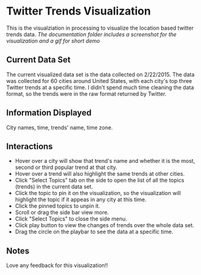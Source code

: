 # Twitter Trends Visualization
This is the visualziation in processing to visualize the location based twitter trends data. 
*The documentation folder includes a screenshot for the visualization and a gif for short demo*

## Current Data Set
The current visualized data set is the data collected on 2/22/2015. The data was collected for 60 cities around United States, with each city's top three Twitter trends at a specific time. I didn't spend much time cleaning the data format, so the trends were in the raw format returned by Twitter.

## Information Displayed
City names, time, trends' name, time zone. 

## Interactions
* Hover over a city will show that trend's name and whether it is the most, second or third popular trend at that city. 
* Hover over a trend will also highlight the same trends at other cities. 
* Click "Select Topics" tab on the side to open the list of all the topics (trends) in the current data set.
* Click the topic to pin it on the visualization, so the visualization will highlight the topic if it appeas in any city at this time. 
* Click the pinned topics to unpin it. 
* Scroll or drag the side bar view more. 
* Click "Select Topics" to close the side menu. 
* Click play button to view the changes of trends over the whole data set. 
* Drag the circle on the playbar to see the data at a specific time. 

## Notes
Love any feedback for this visualization!!

